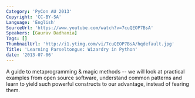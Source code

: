 ```yaml
---
Category: 'PyCon AU 2013'
Copyright: 'CC-BY-SA'
Language: 'English'
SourceUrl: 'https://www.youtube.com/watch?v=7cuQEOP7BsA'
Speakers: [Gaurav Dadhania]
Tags: []
ThumbnailUrl: 'http://i1.ytimg.com/vi/7cuQEOP7BsA/hqdefault.jpg'
Title: 'Learning Parseltongue: Wizardry in Python'
date: '2013-07-06'
---
```

A guide to metaprogramming & magic methods -- we will look at practical examples from open source software, understand common patterns and learn to yield such powerful constructs to our advantage, instead of fearing them. 
